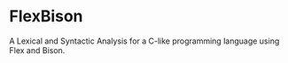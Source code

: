 # FlexBison
A Lexical and Syntactic Analysis for a C-like programming language using Flex and Bison.
